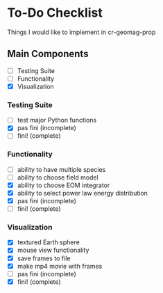 # To-Do Checklist
Things I would like to implement in cr-geomag-prop

## Main Components
- [ ] Testing Suite
- [ ] Functionality
- [x] Visualization

### Testing Suite
- [ ] test major Python functions
- [x] pas fini (incomplete) 
- [ ] fini! (complete)

### Functionality
- [ ] ability to have multiple species
- [ ] ability to choose field model
- [x] ability to choose EOM integrator
- [x] ability to select power law energy distribution
- [x] pas fini (incomplete) 
- [ ] fini! (complete)

### Visualization
- [x] textured Earth sphere
- [x] mouse view functionality
- [x] save frames to file
- [x] make mp4 movie with frames
- [ ] pas fini (incomplete) 
- [x] fini! (complete)
